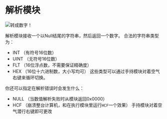 # 解析模块
![转成数字！](item:tisstring:parse_module)

解析模块接收一个以Null结尾的字符串，然后返回一个数字。
合法的字符串类型为：
* INT （有符号16位数）
* UINT （无符号16位数）
* FLT （16位浮点数，不需要保证精确度）
* HEX （16位十六进制数，大小写均可）
这些类型可以通过手持模块对着空气右键来循环切换。

你还可以指定在解析错误时会发生什么：
* NULL （当数值解析失败时从模块返回0x0000）
* HCF （崩溃整台计算机，和在执行模块里运行`HCF`一个效果）
手持模块对着空气潜行右键即可更改